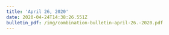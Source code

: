 ```yaml
---
title: 'April 26, 2020'
date: 2020-04-24T14:38:26.551Z
bulletin_pdf: /img/combination-bulletin-april-26.-2020.pdf
---
```


